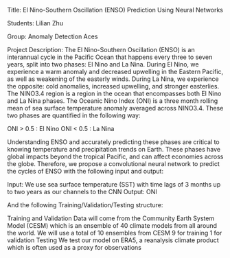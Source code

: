 Title: El Nino-Southern Oscillation (ENSO) Prediction Using Neural Networks

Students: Lilian Zhu

Group: Anomaly Detection Aces

Project Description:
The El Nino-Southern Oscillation (ENSO) is an interannual cycle in the Pacific Ocean that happens every three to seven years, split into two phases: El Nino and La Nina. During El Nino, we experience a warm anomaly and decreased upwelling in the Eastern Pacific, as well as weakening of the easterly winds. During La Nina, we experience the opposite: cold anomalies, increased upwelling, and stronger easterlies. The NINO3.4 region is a region in the ocean that encompasses both El Nino and La Nina phases. The Oceanic Nino Index (ONI) is a three month rolling mean of sea surface temperature anomaly averaged across NINO3.4. These two phases are quantified in the following way:

ONI > 0.5 : El Nino
ONI < 0.5 : La Nina

Understanding ENSO and accurately predicting these phases are critical to knowing temperature and precipitation trends on Earth. These phases have global impacts beyond the tropical Pacific, and can affect economies across the globe. Therefore, we propose a convolutional neural network to predict the cycles of ENSO with the following input and output:

Input: We use sea surface temperature (SST) with time lags of 3 months up to two years as our channels to the CNN
Output: ONI

And the following Training/Validation/Testing structure:

Training and Validation
Data will come from the Community Earth System Model (CESM) which is an ensemble of 40 climate models from all around the world.
We will use a total of 10 ensembles from CESM
9 for training
1 for validation
Testing
We test our model on ERA5, a reanalysis climate product which is often used as a proxy for observations


